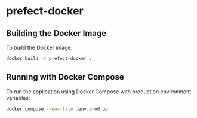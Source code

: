 # prefect-docker

## Building the Docker Image

To build the Docker image:

```bash
docker build -t prefect-docker .
```

## Running with Docker Compose

To run the application using Docker Compose with production environment variables:

```bash
docker compose --env-file .env.prod up
```
